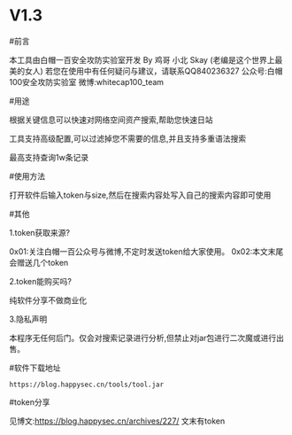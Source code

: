 # V1.3

#前言

本工具由白帽一百安全攻防实验室开发
By 鸡哥 小北 Skay  (老编是这个世界上最美的女人)
若您在使用中有任何疑问与建议，请联系QQ840236327
公众号:白帽100安全攻防实验室
微博:whitecap100_team


#用途

根据关键信息可以快速对网络空间资产搜索,帮助您快速日站 

工具支持高级配置,可以过滤掉您不需要的信息,并且支持多重语法搜索

最高支持查询1w条记录


#使用方法

打开软件后输入token与size,然后在搜索内容处写入自己的搜索内容即可使用

#其他

1.token获取来源?

0x01:关注白帽一百公众号与微博,不定时发送token给大家使用。
0x02:本文末尾会赠送几个token

2.token能购买吗?

纯软件分享不做商业化

3.隐私声明

本程序无任何后门。仅会对搜索记录进行分析,但禁止对jar包进行二次魔或进行出售。

#软件下载地址

    https://blog.happysec.cn/tools/tool.jar

#token分享 

见博文:https://blog.happysec.cn/archives/227/ 文末有token



